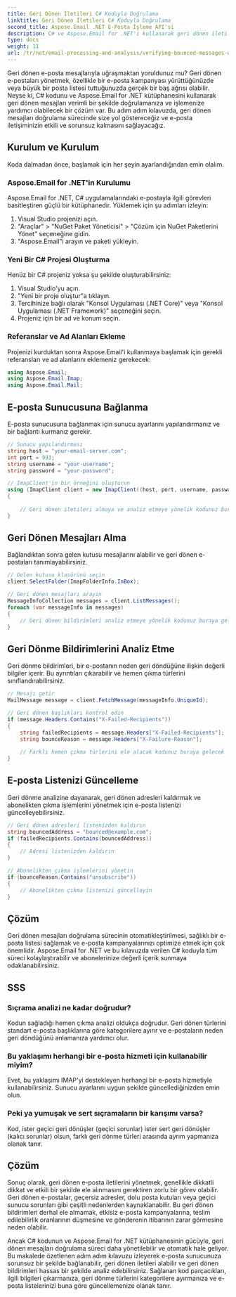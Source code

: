```yaml
---
title: Geri Dönen İletileri C# Koduyla Doğrulama
linktitle: Geri Dönen İletileri C# Koduyla Doğrulama
second_title: Aspose.Email .NET E-Posta İşleme API'si
description: C# ve Aspose.Email for .NET'i kullanarak geri dönen ileti doğrulamasını otomatikleştirin. E-posta listelerini zahmetsizce yönetin ve kampanyanın etkinliğini artırın.
type: docs
weight: 11
url: /tr/net/email-processing-and-analysis/verifying-bounced-messages-with-csharp-code/
---
```


Geri dönen e-posta mesajlarıyla uğraşmaktan yoruldunuz mu? Geri dönen e-postaları yönetmek, özellikle bir e-posta kampanyası yürüttüğünüzde veya büyük bir posta listesi tuttuğunuzda gerçek bir baş ağrısı olabilir. Neyse ki, C# kodunu ve Aspose.Email for .NET kütüphanesini kullanarak geri dönen mesajları verimli bir şekilde doğrulamanıza ve işlemenize yardımcı olabilecek bir çözüm var. Bu adım adım kılavuzda, geri dönen mesajları doğrulama sürecinde size yol göstereceğiz ve e-posta iletişiminizin etkili ve sorunsuz kalmasını sağlayacağız.

## Kurulum ve Kurulum

Koda dalmadan önce, başlamak için her şeyin ayarlandığından emin olalım.

### Aspose.Email for .NET'in Kurulumu

Aspose.Email for .NET, C# uygulamalarındaki e-postayla ilgili görevleri basitleştiren güçlü bir kütüphanedir. Yüklemek için şu adımları izleyin:

1. Visual Studio projenizi açın.
2. "Araçlar" > "NuGet Paket Yöneticisi" > "Çözüm için NuGet Paketlerini Yönet" seçeneğine gidin.
3. "Aspose.Email"i arayın ve paketi yükleyin.

### Yeni Bir C# Projesi Oluşturma

Henüz bir C# projeniz yoksa şu şekilde oluşturabilirsiniz:

1. Visual Studio'yu açın.
2. "Yeni bir proje oluştur"a tıklayın.
3. Tercihinize bağlı olarak "Konsol Uygulaması (.NET Core)" veya "Konsol Uygulaması (.NET Framework)" seçeneğini seçin.
4. Projeniz için bir ad ve konum seçin.

### Referanslar ve Ad Alanları Ekleme

Projenizi kurduktan sonra Aspose.Email'i kullanmaya başlamak için gerekli referansları ve ad alanlarını eklemeniz gerekecek:

```csharp
using Aspose.Email;
using Aspose.Email.Imap;
using Aspose.Email.Mail;
```

## E-posta Sunucusuna Bağlanma

E-posta sunucusuna bağlanmak için sunucu ayarlarını yapılandırmanız ve bir bağlantı kurmanız gerekir.

```csharp
// Sunucu yapılandırması
string host = "your-email-server.com";
int port = 993;
string username = "your-username";
string password = "your-password";

// ImapClient'in bir örneğini oluşturun
using (ImapClient client = new ImapClient((host, port, username, password))
{
   
    // Geri dönen iletileri almaya ve analiz etmeye yönelik kodunuz buraya gelecek
}
```

## Geri Dönen Mesajları Alma

Bağlandıktan sonra gelen kutusu mesajlarını alabilir ve geri dönen e-postaları tanımlayabilirsiniz.

```csharp
// Gelen kutusu klasörünü seçin
client.SelectFolder(ImapFolderInfo.InBox);

// Geri dönen mesajları arayın
MessageInfoCollection messages = client.ListMessages();
foreach (var messageInfo in messages)
{
    // Geri dönen bildirimleri analiz etmeye yönelik kodunuz buraya gelecek
}
```

## Geri Dönme Bildirimlerini Analiz Etme

Geri dönme bildirimleri, bir e-postanın neden geri döndüğüne ilişkin değerli bilgiler içerir. Bu ayrıntıları çıkarabilir ve hemen çıkma türlerini sınıflandırabilirsiniz.

```csharp
// Mesajı getir
MailMessage message = client.FetchMessage(messageInfo.UniqueId);

// Geri dönen başlıkları kontrol edin
if (message.Headers.Contains("X-Failed-Recipients"))
{
    string failedRecipients = message.Headers["X-Failed-Recipients"];
    string bounceReason = message.Headers["X-Failure-Reason"];
    
    // Farklı hemen çıkma türlerini ele alacak kodunuz buraya gelecek
}
```

## E-posta Listenizi Güncelleme

Geri dönme analizine dayanarak, geri dönen adresleri kaldırmak ve abonelikten çıkma işlemlerini yönetmek için e-posta listenizi güncelleyebilirsiniz.

```csharp
// Geri dönen adresleri listenizden kaldırın
string bouncedAddress = "bounced@example.com";
if (failedRecipients.Contains(bouncedAddress))
{
    // Adresi listenizden kaldırın
}

// Abonelikten çıkma işlemlerini yönetin
if (bounceReason.Contains("unsubscribe"))
{
    // Abonelikten çıkma listenizi güncelleyin
}
```

## Çözüm

Geri dönen mesajları doğrulama sürecinin otomatikleştirilmesi, sağlıklı bir e-posta listesi sağlamak ve e-posta kampanyalarınızı optimize etmek için çok önemlidir. Aspose.Email for .NET ve bu kılavuzda verilen C# koduyla tüm süreci kolaylaştırabilir ve abonelerinize değerli içerik sunmaya odaklanabilirsiniz.

## SSS

### Sıçrama analizi ne kadar doğrudur?

Kodun sağladığı hemen çıkma analizi oldukça doğrudur. Geri dönen türlerini standart e-posta başlıklarına göre kategorilere ayırır ve e-postaların neden geri döndüğünü anlamanıza yardımcı olur.

### Bu yaklaşımı herhangi bir e-posta hizmeti için kullanabilir miyim?

Evet, bu yaklaşımı IMAP'yi destekleyen herhangi bir e-posta hizmetiyle kullanabilirsiniz. Sunucu ayarlarını uygun şekilde güncellediğinizden emin olun.

### Peki ya yumuşak ve sert sıçramaların bir karışımı varsa?

Kod, ister geçici geri dönüşler (geçici sorunlar) ister sert geri dönüşler (kalıcı sorunlar) olsun, farklı geri dönme türleri arasında ayrım yapmanıza olanak tanır.

## Çözüm

Sonuç olarak, geri dönen e-posta iletilerini yönetmek, genellikle dikkatli dikkat ve etkili bir şekilde ele alınmasını gerektiren zorlu bir görev olabilir. Geri dönen e-postalar, geçersiz adresler, dolu posta kutuları veya geçici sunucu sorunları gibi çeşitli nedenlerden kaynaklanabilir. Bu geri dönen bildirimleri derhal ele almamak, etkisiz e-posta kampanyalarına, teslim edilebilirlik oranlarının düşmesine ve gönderenin itibarının zarar görmesine neden olabilir.

Ancak C# kodunun ve Aspose.Email for .NET kütüphanesinin gücüyle, geri dönen mesajları doğrulama süreci daha yönetilebilir ve otomatik hale geliyor. Bu makalede özetlenen adım adım kılavuzu izleyerek e-posta sunucunuza sorunsuz bir şekilde bağlanabilir, geri dönen iletileri alabilir ve geri dönen bildirimleri hassas bir şekilde analiz edebilirsiniz. Sağlanan kod parçacıkları, ilgili bilgileri çıkarmanıza, geri dönme türlerini kategorilere ayırmanıza ve e-posta listelerinizi buna göre güncellemenize olanak tanır.